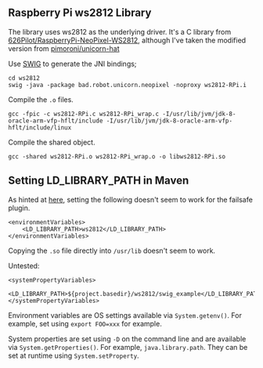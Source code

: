 ## Raspberry Pi ws2812 Library

The library uses ws2812 as the underlying driver. It's a C library from [626Pilot/RaspberryPi-NeoPixel-WS2812](https://github.com/626Pilot/RaspberryPi-NeoPixel-WS2812), although I've taken the modified version from [pimoroni/unicorn-hat](https://github.com/pimoroni/unicorn-hat)

Use [SWIG](http://www.swig.org/) to generate the JNI bindings;

    cd ws2812
    swig -java -package bad.robot.unicorn.neopixel -noproxy ws2812-RPi.i

Compile the `.o` files.

    gcc -fpic -c ws2812-RPi.c ws2812-RPi_wrap.c -I/usr/lib/jvm/jdk-8-oracle-arm-vfp-hflt/include -I/usr/lib/jvm/jdk-8-oracle-arm-vfp-hflt/include/linux

Compile the shared object.

    gcc -shared ws2812-RPi.o ws2812-RPi_wrap.o -o libws2812-RPi.so


## Setting LD_LIBRARY_PATH in Maven

As hinted at [here](http://docs.codehaus.org/display/MAVENUSER/Projects+With+JNI), setting the following doesn't seem to work for the failsafe plugin.

    <environmentVariables>
        <LD_LIBRARY_PATH>ws2812</LD_LIBRARY_PATH>
    </environmentVariables>

Copying the `.so` file directly into `/usr/lib` doesn't seem to work.

Untested:

    <systemPropertyVariables>
        <LD_LIBRARY_PATH>${project.basedir}/ws2812/swig_example</LD_LIBRARY_PATH>
    </systemPropertyVariables>

Environment variables are OS settings available via `System.getenv()`. For example, set using `export FOO=xxx` for example.

System properties are set using `-D` on the command line and are available via `System.getProperties()`. For example, `java.library.path`. They can be set at runtime using `System.setProperty`.
